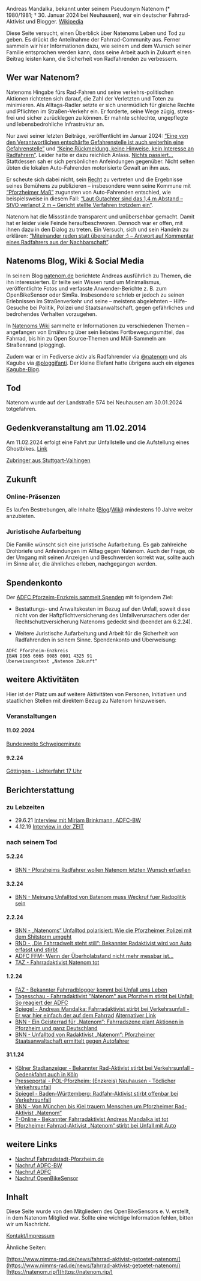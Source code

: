 Andreas Mandalka, bekannt unter seinem Pseudonym Natenom (* 1980/1981; † 30. Januar 2024 bei Neuhausen), war ein deutscher Fahrrad-Aktivist und Blogger. [Wikipedia](https://de.wikipedia.org/wiki/Natenom)

Diese Seite versucht, einen Überblick über Natenoms Leben und Tod zu geben. Es drückt die Anteilnahme der Fahrrad-Community aus. Ferner sammeln wir hier Informationen dazu, wie seinem und dem Wunsch seiner Familie entsprochen werden kann, dass seine Arbeit auch in Zukunft einen Beitrag leisten kann, die Sicherheit von Radfahrenden zu verbessern.

## Wer war Natenom?

Natenoms Hingabe fürs Rad-Fahren und seine verkehrs-politischen Aktionen richteten sich darauf, die Zahl der Verletzten und Toten zu minimieren. Als Alltags-Radler setzte er sich unermüdlich für gleiche Rechte und Pflichten im Straßen-Verkehr ein. Er forderte, seine Wege zügig, stress-frei und sicher zurücklegen zu können. Er mahnte schlechte, ungepflegte und lebensbedrohliche Infrastruktur an.

Nur zwei seiner letzten Beiträge, veröffentlicht im Januar 2024: [“Eine von den Verantwortlichen entschärfte Gefahrenstelle ist auch weiterhin eine Gefahrenstelle”](https://natenom.de/2024/01/entschaerfte-gefahrenstelle-in-salmbach-ist-weiterhin-eine-gefahrenstelle/) und [“Keine Rückmeldung, keine Hinweise, kein Interesse an Radfahrern”](https://natenom.de/2024/01/keine-rueckmeldung-keine-hinweise-kein-interesse-an-radfahrern/). Leider hatte er dazu reichlich Anlass. [Nichts passiert…](https://wiki.natenom.de/docs/mobilitaet/nichts_passiert/) Stattdessen sah er sich persönlichen Anfeindungen gegenüber. Nicht selten übten die lokalen Auto-Fahrenden motorisierte Gewalt an ihm aus.

Er scheute sich dabei nicht, sein [Recht](https://wiki.natenom.de/docs/mobilitaet/recht/) zu vertreten und die Ergebnisse seines Bemühens zu publizieren – insbesondere wenn seine Kommune mit [“Pforzheimer Maß”](https://wiki.natenom.de/docs/mobilitaet/pforzheimer_mass/) zugunsten von Auto-Fahrenden entschied, wie beispielsweise in diesem Fall: [“Laut Gutachter sind das 1,4 m Abstand – StVO verlangt 2 m – Gericht stellte Verfahren trotzdem ein”](https://natenom.de/2021/10/laut-gutachter-sind-das-14-m-abstand-stvo-verlangt-2-m-gericht-stellte-verfahren-trotzdem-ein/).

Natenom hat die Missstände transparent und unübersehbar gemacht. Damit hat er leider viele Feinde heraufbeschworen. Dennoch war er offen, mit ihnen dazu in den Dialog zu treten. Ein Versuch, sich und sein Handeln zu erklären: [“Miteinander reden statt übereinander :) – Antwort auf Kommentar eines Radfahrers aus der Nachbarschaft”](https://natenom.de/2021/04/miteinander-reden-statt-uebereinander/).

## Natenoms Blog, Wiki & Social Media
In seinem Blog [natenom.de](https://natenom.de/) berichtete Andreas ausführlich zu Themen, die ihn interessierten. Er teilte sein Wissen rund um Minimalismus, veröffentlichte Fotos und verfasste Anwender-Berichte z. B. zum OpenBikeSensor oder SimRa. Insbesondere schrieb er jedoch zu seinen Erlebnissen im Straßenverkehr und seine – meistens abgelehnten – Hilfe-Gesuche bei Politik, Polizei und Staatsanwaltschaft, gegen gefährliches und bedrohendes Verhalten vorzugehen.

In [Natenoms Wiki](https://wiki.natenom.de/docs/) sammelte er Informationen zu verschiedenen Themen – angefangen von Ernährung über sein liebstes Fortbewegungsmittel, das Fahrrad, bis hin zu Open Source-Themen und Müll-Sammeln am Straßenrand (plogging).

Zudem war er im Fediverse aktiv als Radfahrender via [@natenom](https://digitalcourage.social/@natenom) und als Kagube via [@ploggifanti](https://plushies.social/@ploggifanti). Der kleine Elefant hatte übrigens auch ein eigenes [Kagube-Blog](https://kagube.de/).

## Tod
Natenom wurde auf der Landstraße 574 bei Neuhausen am 30.01.2024 totgefahren.

## Gedenkveranstaltung am 11.02.2014
Am 11.02.2024 erfolgt eine Fahrt zur Unfallstelle und die Aufstellung eines Ghostbikes. [Link](https://www.fahrradstadt-pforzheim.de/index.php/2024/02/05/gedenkfahrt-natenom-am-sonntag-11-2/)

[Zubringer aus Stuttgart-Vaihingen](https://twitter.com/ADFC_BW/status/1754782704443220365) 


## Zukunft
### Online-Präsenzen
Es laufen Bestrebungen, alle Inhalte ([Blog](https://natenom.de/)/[Wiki](https://wiki.natenom.de/)) mindestens 10 Jahre weiter anzubieten.

### Juristische Aufarbeitung
Die Familie wünscht sich eine juristische Aufarbeitung. Es gab zahlreiche Drohbriefe und Anfeindungen im Alltag gegen Natenom. Auch der Frage, ob der Umgang mit seinen Anzeigen und Beschwerden korrekt war, sollte auch im Sinne aller, die ähnliches erleben, nachgegangen werden.

## Spendenkonto
Der [ADFC Pforzeim-Enzkreis sammelt Spenden](https://www.fahrradstadt-pforzheim.de/index.php/2024/02/02/spendenaufruf-natenom/) mit folgendem Ziel:

- Bestattungs- und Anwaltskosten im Bezug auf den Unfall, soweit diese nicht von der Haftpflichtversicherung des Unfallverursachers oder der Rechtschutzversicherung Natenoms gedeckt sind (beendet am 6.2.24).

- Weitere Juristische Aufarbeitung und Arbeit für die Sicherheit von Radfahrenden in seinem Sinne. 
Spendenkonto und Überweisung:
```
ADFC Pforzheim-Enzkreis
IBAN DE65 6665 0085 0001 4325 91
Überweisungstext „Natenom Zukunft“
```

## weitere Aktivitäten
Hier ist der Platz um auf weitere Aktivitäten von Personen, Initiativen und staatlichen Stellen mit direktem Bezug zu Natenom hinzuweisen.

### Veranstaltungen
#### 11.02.2024
[Bundesweite Schweigeminute](https://twitter.com/CCitiesOrg/status/1755269691931582918)

#### 9.2.24
[Göttingen - Lichterfahrt 17 Uhr](https://twitter.com/CCitiesOrg/status/1755270111236145317)

## Berichterstattung
### zu Lebzeiten
- 29.6.21 [Interview mit Mirjam Brinkmann, ADFC-BW](https://bw.adfc.de/artikel/interview-mit-einem-aktivisten-fuer-sicheren-ueberholabstand)
- 4.12.19 [Interview in der ZEIT](https://www.zeit.de/mobilitaet/2019-12/radfahren-landstrassen-mut-erfahrungen-natenom-blog)

### nach seinem Tod
#### 5.2.24
- [BNN - Pforzheims Radfahrer wollen Natenom letzten Wunsch erfuellen](https://bnn.de/pforzheim/pforzheim-stadt/pforzheims-radfahrer-wollen-natenom-letzten-wunsch-erfuellen)

#### 3.2.24
- [BNN - Meinung Unfalltod von Batenom muss Weckruf fuer Radpolitik sein](https://bnn.de/pforzheim/pforzheim-stadt/meinung-unfalltod-von-natenom-muss-weckruf-fuer-radpolitik-sein)

#### 2.2.24
- [BNN - „Natenoms“ Unfalltod polarisiert: Wie die Pforzheimer Polizei mit dem Shitstorm umgeht](https://bnn.de/pforzheim/pforzheim-stadt/natenoms-unfalltod-polarisiert-wie-die-pforzheimer-polizei-mit-dem-shitstorm-umgeht)
- [RND - „Die Fahrradwelt steht still“: Bekannter Radaktivist wird von Auto erfasst und stirbt](https://www.rnd.de/panorama/fahrradaktivist-natenom-andreas-mandalka-stirbt-nach-zusammenstoss-mit-auto-SO3DQLW3UZDFVA6PKE2RHPAPTM.html)
- [ADFC FFM- Wenn der Überholabstand nicht mehr messbar ist…](https://www.adfc-frankfurt.de/2024/02/verein/wenn-der-ueberholabstand-nicht-mehr-messbar-ist/)
- [TAZ - Fahrradaktivist Natenom tot](https://taz.de/Fahrradaktivist-Natenom-tot/!5989820/)

#### 1.2.24
- [FAZ - Bekannter Fahrradblogger kommt bei Unfall ums Leben](https://www.faz.net/aktuell/gesellschaft/menschen/fahrradblogger-natenom-andreas-mandalka-kommt-bei-unfall-ums-leben-19489783.html)
- [Tagesschau - Fahrradaktivist "Natenom" aus Pforzheim stirbt bei Unfall: So reagiert der ADFC ](https://www.tagesschau.de/inland/regional/badenwuerttemberg/swr-fahrradaktivist-aus-pforzheim-stirbt-bei-unfall-so-reagiert-der-adfc-100.html)
- [Spiegel - Andreas Mandalka: Fahrradaktivist stirbt bei Verkehrsunfall - Er war hier einfach der auf dem Fahrrad](https://www.spiegel.de/auto/andreas-mandalka-fahrradaktivist-stirbt-bei-verkehrsunfall-er-war-hier-einfach-der-auf-dem-fahrrad-a-12e47b4a-eb37-434d-9a2f-c026ed74a51e) [Alternativer Link]( https://archive.is/JaBj0)
- [BNN - Ein Geisterrad für „Natenom“: Fahrradszene plant Aktionen in Pforzheim und ganz Deutschland](https://bnn.de/pforzheim/pforzheim-stadt/geisterrad-fuer-natenom-fahrrad-aktivisten-planen-viele-gedenkaktionen)
- [BNN - Unfalltod von Radaktivist „Natenom“: Pforzheimer Staatsanwaltschaft ermittelt gegen Autofahrer ](https://bnn.de/pforzheim/enzkreis/neuhausen/unfalltod-von-radaktivist-natenom-ermittlungen-gegen-autofahrer)

#### 31.1.24
- [Kölner Stadtanzeiger - Bekannter Rad-Aktivist stirbt bei Verkehrsunfall – Gedenkfahrt auch in Köln](https://www.ksta.de/panorama/natenom-tot-bekannter-fahrrad-aktivist-andreas-mandalka-stirbt-bei-unfall-mit-auto-730050)
- [Presseportal - POL-Pforzheim: (Enzkreis) Neuhausen - Tödlicher Verkehrsunfall](https://www.presseportal.de/blaulicht/pm/137462/5703634)
- [Spiegel -  Baden-Württemberg: Radfahr-Aktivist stirbt offenbar bei Verkehrsunfall](https://www.spiegel.de/panorama/baden-wuerttemberg-radfahr-aktivist-stirbt-offenbar-bei-verkehrsunfall-a-ffba9445-5d0b-4ffb-b544-3df59427e7ea)
- [BNN - Von München bis Kiel trauern Menschen um Pforzheimer Rad-Aktivist „Natenom“](https://bnn.de/pforzheim/pforzheim-stadt/pforzheimer-rad-aktivist-trauer-um-natenom-von-muenchen-bis-kiel)
- [T-Online - Bekannter Fahrradaktivist Andreas Mandalka ist tot](https://www.t-online.de/nachrichten/panorama/id_100333824/enzkreis-bekannter-fahrrad-aktivist-andreas-mandalka-stirbt-bei-verkehrsunfall.html)
- [Pforzheimer Fahrrad-Aktivist „Natenom“ stirbt bei Unfall mit Auto](https://bnn.de/pforzheim/enzkreis/pforzheimer-fahrrad-aktivist-natenom-stirbt-bei-kollision-mit-einem-auto)

## weitere Links
 - [Nachruf Fahrradstadt-Pforzheim.de](https://www.fahrradstadt-pforzheim.de/index.php/2024/01/31/natenoms-nachruf/)
 - [Nachruf ADFC-BW](https://bw.adfc.de/artikel/nachruf-natenom)
 - [Nachruf ADFC](https://www.adfc.de/neuigkeit/pforzheimer-fahrradaktivist-bei-unfall-gestorben)
 - [Nachruf OpenBikeSensor](https://www.openbikesensor.org/blog/2024/02/01/nachruf/)




## Inhalt
Diese Seite wurde von den Mitgliedern des OpenBikeSensors e. V.  erstellt, in dem Natenom Mitglied war. Sollte eine wichtige Information fehlen, bitten wir um Nachricht.

[Kontakt/Impressum](https://www.openbikesensor.org/contact/)

Ähnliche Seiten:

[https://www.nimms-rad.de/news/fahrrad-aktivist-getoetet-natenom/](https://www.nimms-rad.de/news/fahrrad-aktivist-getoetet-natenom/)
[https://natenom.rip/](https://natenom.rip/)
